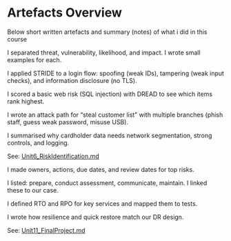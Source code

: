 # Artefacts Overview

Below  short written artefacts  and summary (notes) of what i did in this course

I separated threat, vulnerability, likelihood, and impact. I wrote small examples for each.


I applied STRIDE to a login flow: spoofing (weak IDs), tampering (weak input checks), and information disclosure (no TLS).


I scored a basic web risk (SQL injection) with DREAD to see which items rank highest.


I wrote an attack path for “steal customer list” with multiple branches (phish staff, guess weak password, misuse USB).


I summarised why cardholder data needs network segmentation, strong controls, and logging.


See: [Unit6_RiskIdentification.md](Unit6_RiskIdentification.md)


I made owners, actions, due dates, and review dates for top risks.


I listed: prepare, conduct assessment, communicate, maintain. I linked these to our case.


I defined RTO and RPO for key services and mapped them to tests.


I wrote how resilience and quick restore match our DR design.


See: [Unit11_FinalProject.md](Unit11_FinalProject.md)



